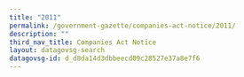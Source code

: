 ```yaml
---
title: "2011"
permalink: /government-gazette/companies-act-notice/2011/
description: ""
third_nav_title: Companies Act Notice
layout: datagovsg-search
datagovsg-id: d_d8da14d3dbbeecd09c28527e37a8e7f6
---
```

